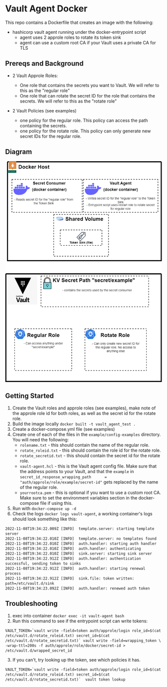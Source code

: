# Vault Agent Docker
This repo contains a Dockerfile that creates an image with the following:
- hashicorp vault agent running under the docker-entrypoint script
   - agent uses 2 approle roles to rotate its token sink
   - agent can use a custom root CA if your Vault uses a private CA for TLS

## Prereqs and Background

- 2 Vault Approle Roles:
  - One role that contains the secrets you want to Vault. We will refer to this as the "regular role"
  - One role that can rotate the secret ID for the role that contains the secrets. We will refer to this as the "rotate role"

- 2 Vault Policies (see examples)
  - one policy for the regular role. This policy can access the path containing the secrets.
  - one policy for the rotate role. This policy can only generate new secret IDs for the regular role.
## Diagram

![diagram](https://raw.githubusercontent.com/ia-mfriegang/vault-agent-docker/main/example/docker-agent_diagram.drawio.png)

## Getting Started
1. Create the Vault roles and approle roles (see examples), make note of the approle role id for both roles, as well as the secret id for the rotate role.
2. Build the image locally `docker built -t vault_agent_test .`
3. Create a docker-compose.yml file (see examples)
4. Create one of each of the files in the `example/config-examples` directory. You will need the following:
   - `rolename.txt` - this should contain the name of the regular role.
   - `rotate_roleid.txt` - this should contain the role id for the rotate role.
   - `rotate_secretid.txt` - this should contain the secret id for the rotate role.
   - `vault-agent.hcl` - this is the Vault agent config file. Make sure that the address points to your Vault, and that the `example` in `secret_id_response_wrapping_path      = "auth/approle/role/example/secret-id"` gets replaced by the name of the regular role.
   - `yourrootca.pem` - this is optional if you want to use a custom root CA. Make sure to set the environment variables section in the docker-compose file if using this.
5. Run with `docker-compose up -d`
6. Check the logs `docker logs vault-agent`, a working container's logs should look something like this:
```
2022-11-08T19:34:22.009Z [INFO]  template.server: starting template server
2022-11-08T19:34:22.010Z [INFO]  template.server: no templates found
2022-11-08T19:34:22.010Z [INFO]  auth.handler: starting auth handler
2022-11-08T19:34:22.010Z [INFO]  auth.handler: authenticating
2022-11-08T19:34:22.010Z [INFO]  sink.server: starting sink server
2022-11-08T19:34:22.912Z [INFO]  auth.handler: authentication successful, sending token to sinks
2022-11-08T19:34:22.912Z [INFO]  auth.handler: starting renewal process
2022-11-08T19:34:22.912Z [INFO]  sink.file: token written: path=/etc/vault.d/sink
2022-11-08T19:34:23.092Z [INFO]  auth.handler: renewed auth token
```

## Troubleshooting
1. exec into container `docker exec -it vault-agent bash`
2. Run this command to see if the entrypoint script can write tokens:
 ```
VAULT_TOKEN=`vault write -field=token auth/approle/login role_id=$(cat /etc/vault.d/rotate_roleid.txt) secret_id=$(cat /etc/vault.d/rotate_secretid.txt)` vault write -field=wrapping_token \
-wrap-ttl=200s -f auth/approle/role/docker/secret-id > /etc/vault.d/wrapped_secret_id
```
3. If you can't, try looking up the token, see which policies it has.
```
VAULT_TOKEN=`vault write -field=token auth/approle/login role_id=$(cat /etc/vault.d/rotate_roleid.txt) secret_id=$(cat /etc/vault.d/rotate_secretid.txt)`  vault token lookup
```